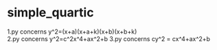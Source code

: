 # simple_quartic
1.py concerns y^2=(x+a)(x+a+k)(x+b)(x+b+k)<br/>
2.py concerns y^2=c^2x^4+ax^2+b
3.py concerns cy^2 = cx^4+ax^2+b
